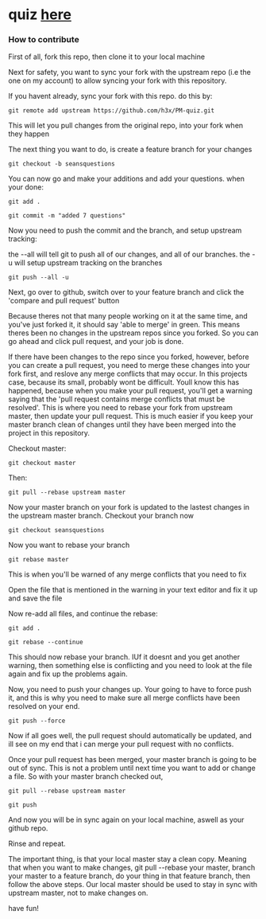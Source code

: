 # quiz [here](https://h3x.github.io/PM-quiz/)

### How to contribute

First of all, fork this repo, then clone it to your local machine

Next for safety, you want to sync your fork with the upstream repo (i.e the one on my account) to allow syncing your fork with this repository.

If you havent already, sync your fork with this repo. do this by:

```git remote add upstream https://github.com/h3x/PM-quiz.git```

This will let you pull changes from the original repo, into your fork when they happen

The next thing you want to do, is create a feature branch for your changes

```git checkout -b seansquestions```

You can now go and make your additions and add your questions. when your done:

```git add .```

```git commit -m "added 7 questions"```

Now you need to push the commit and the branch, and setup upstream tracking:

the --all will tell git to push all of our changes, and all of our branches. the -u will setup upstream tracking on the branches

```git push --all -u```

Next, go over to github, switch over to your feature branch and click the 'compare and pull request' button

Because theres not that many people working on it at the same time, and you've just forked it, it should say 'able to merge' in green. This means theres been no changes in the upstream repos since you forked. So you can go ahead and click pull request, and your job is done.

If there have been changes to the repo since you forked, however, before you can create a pull request, you need to merge these changes into your fork first, and reslove any merge conflicts that may occur. In this projects case, because its small, probably wont be difficult. Youll know this has happened, because when you make your pull request, you'll get a warning saying that the 'pull request contains merge conflicts that must be resolved'. This is where you need to rebase your fork from upstream master, then update your pull request. This is much easier if you keep your master branch clean of changes until they have been merged into the project in this repository.

Checkout master:

```git checkout master```

Then:

```git pull --rebase upstream master```
 

Now your master branch on your fork is updated to the lastest changes in the upstream master branch. Checkout your branch now

```git checkout seansquestions```

Now you want to rebase your branch

```git rebase master```

This is when you'll be warned of any merge conflicts that you need to fix

Open the file that is mentioned in the warning in your text editor and fix it up and save the file

Now re-add all files, and continue the rebase:

```git add .```

```git rebase --continue```

This should now rebase your branch. IUf it doesnt and you get another warning, then something else is conflicting and you need to look at the file again and fix up the problems again.

Now, you need to push your changes up. Your going to have to force push it, and this is why you need to make sure all merge conflicts have been resolved on your end.

```git push --force```

Now if all goes well, the pull request should automatically be updated, and ill see on my end that i can merge your pull request with no conflicts.

Once your pull request has been merged, your master branch is going to be out of sync. This is not a problem until next time you want to add or change a file. So with your master branch checked out,

```git pull --rebase upstream master```

```git push```

And now you will be in sync again on your local machine, aswell as your github repo.

Rinse and repeat.

 

The important thing, is that your local master stay a clean copy. Meaning that when you want to make changes, git pull --rebase your master, branch your master to a feature branch, do your thing in that feature branch, then follow the above steps. Our local master should be used to stay in sync with upstream master, not to make changes on.

have fun!
